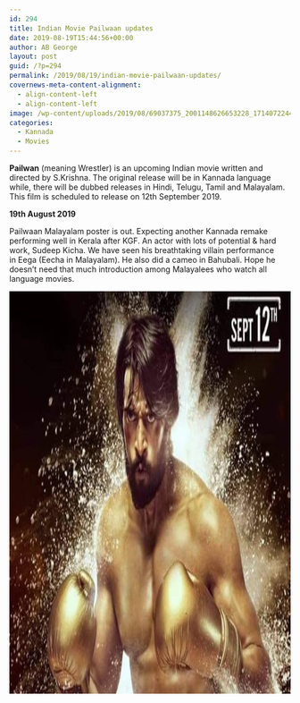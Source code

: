 ```yaml
---
id: 294
title: Indian Movie Pailwaan updates
date: 2019-08-19T15:44:56+00:00
author: AB George
layout: post
guid: /?p=294
permalink: /2019/08/19/indian-movie-pailwaan-updates/
covernews-meta-content-alignment:
  - align-content-left
  - align-content-left
image: /wp-content/uploads/2019/08/69037375_2001148626653228_1714072244688257024_n-e1566229423392.jpg
categories:
  - Kannada
  - Movies
---
```

 

**Pailwan** (meaning Wrestler) is an upcoming Indian movie written and directed by S.Krishna. The original release will be in Kannada language while, there will be dubbed releases in Hindi, Telugu, Tamil and Malayalam. This film is scheduled to release on 12th September 2019.



**19th August 2019**

Pailwaan Malayalam poster is out. Expecting another Kannada remake performing well in Kerala after KGF. An actor with lots of potential & hard work, Sudeep Kicha. We have seen his breathtaking villain performance in Eega (Eecha in Malayalam). He also did a cameo in Bahubali. Hope he doesn&#8217;t need that much introduction among Malayalees who watch all language movies.

<div class="wp-block-image">
  <img loading="lazy" src="/wp-content/uploads/2019/08/69037375_2001148626653228_1714072244688257024_n-e1566229423392.jpg" alt="" class="wp-image-295" width="510" height="720" />
</div>